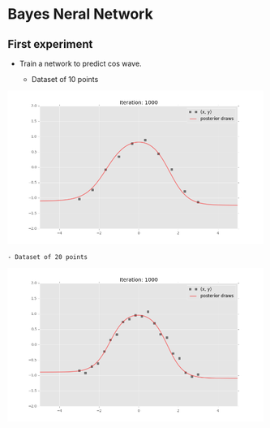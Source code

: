 # Bayes Neral Network

## First experiment

* Train a network to predict cos wave.

	- Dataset of 10 points

![](https://github.com/wang3303/BNN/blob/master/test_10.png)

	- Dataset of 20 points

![](https://github.com/wang3303/BNN/blob/master/test_20.png)


